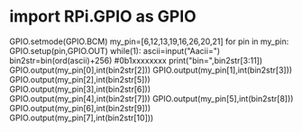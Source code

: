# import RPi.GPIO as GPIO
GPIO.setmode(GPIO.BCM)
my_pin=[6,12,13,19,16,26,20,21]
for pin in my_pin:
    GPIO.setup(pin,GPIO.OUT)
while(1):
    ascii=input("Aacii=")
    bin2str=bin(ord(ascii)+256)
    #0b1xxxxxxxx
    print("bin=",bin2str[3:11])
    GPIO.output(my_pin[0],int(bin2str[2]))
    GPIO.output(my_pin[1],int(bin2str[3]))
    GPIO.output(my_pin[2],int(bin2str[5]))
    GPIO.output(my_pin[3],int(bin2str[6]))
    GPIO.output(my_pin[4],int(bin2str[7]))
    GPIO.output(my_pin[5],int(bin2str[8]))
    GPIO.output(my_pin[6],int(bin2str[9]))
    GPIO.output(my_pin[7],int(bin2str[10]))
